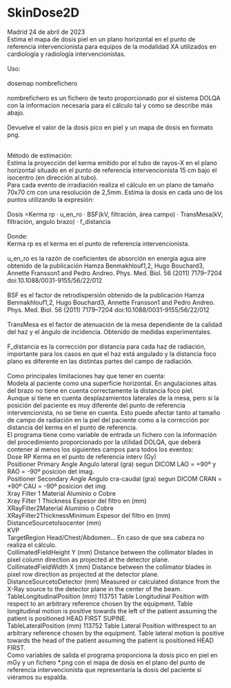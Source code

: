 # SkinDose2D<br>
Madrid 24 de abril de 2023<br>
Estima el mapa de dosis piel en un plano horizontal en el punto de referencia intervencionista para equipos de la modalidad XA utilizados en cardiología y radiología intervencionistas.<br>
<br>
Uso:<br>
<br>
dosemap nombrefichero<br>
<br>
nombrefichero es un fichero de texto proporcionado por el sistema DOLQA con la informacion necesaria para el cálculo tal y como se describe más abajo.<br>
<br>
Devuelve el valor de la dosis pico en piel y un mapa de dosis en formato png.<br><br>

Método de estimación:<br>
Estima la proyección del kerma emitido por el tubo de rayos-X en el plano horizontal situado en el punto de referencia intervencionista 15 cm bajo el isocentro (en dirección al tubo).<br>
Para cada evento de irradiación realiza el cálculo en un plano de tamaño 70x70 cm con una resolución de 2,5mm. Estima la dosis en cada uno de los puntos utilizando la expresión:<br><br>
Dosis =Kerma rp · u_en_ro · BSF(kV, filtración, área campo) · TransMesa(kV, filtración, angulo brazo) · f_distancia<br><br>
Donde:<br>
Kerma rp es el kerma en el punto de referencia intervencionista.<br><br>
u_en_ro es la razón de coeficientes de absorción en energía agua aire obtenido de la publicación Hamza Benmakhlouf1,2, Hugo Bouchard3, Annette Fransson1 and Pedro Andreo. Phys. Med. Biol. 56 (2011) 7179–7204 doi:10.1088/0031-9155/56/22/012<br><br>
BSF es el factor de retrodispersión obtenido de la publicación Hamza Benmakhlouf1,2, Hugo Bouchard3, Annette Fransson1 and Pedro Andreo. Phys. Med. Biol. 56 (2011) 7179–7204 doi:10.1088/0031-9155/56/22/012<br><br>
TransMesa es el factor de atenuación de la mesa dependiente de la calidad del haz y el ángulo de incidencia. Obtenido de medidas experimentales.<br><br>
F_distancia es la corrección por distancia para cada haz de radiación, importante para los casos en que el haz está angulado y la distancia foco plano es diferente en las distintas partes del campo de radiación.<br><br>
Como principales limitaciones hay que tener en cuenta:<br>
Modela al paciente como una superficie horizontal. En angulaciones altas del brazo no tiene en cuenta correctamente la distancia foco piel.<br>
Aunque sí tiene en cuenta desplazamientos laterales de la mesa, pero si la posición del paciente es muy diferente del punto de referencia intervencionista, no se tiene en cuenta. Esto puede afectar tanto al tamaño de campo de radiación en la piel del paciente como a la corrección por distancia del kerma en el punto de referencia.<br>
El programa tiene como variable de entrada un fichero con la información del procedimiento proporcionado por la utilidad DOLQA, que deberá contener al menos los siguientes campos para todos los eventos:<br>
Dose RP                            Kerma en el punto de referencia interv (Gy)<br>
Positioner Primary Angle            Angulo lateral (gra) segun DICOM LAO = +90º y RAO = -90º posicion det imag.<br>
Positioner Secondary Angle          Angulo cra-caudal (gra) segun DICOM CRAN = +90º CAU = -90º posicion det img<br>
Xray Filter 1 Material            	   Aluminio o Cobre<br>
Xray Filter 1 Thickness		     Espesor del filtro en  (mm) <br>
XRayFilter2Material		Aluminio o Cobre<br>
XRayFilter2ThicknessMinimum       Espesor del filtro en  (mm)<br>
DistanceSourcetoIsocenter         (mm)<br>
KVP                               <br>
TargetRegion                      Head/Chest/Abdomen... En caso de que sea cabeza no realiza el cálculo.<br>
CollimatedFieldHeight             Y (mm) Distance between the collimator blades in pixel column direction as projected at the detector plane. <br>
CollimatedFieldWidth              X (mm) Distance between the collimator blades in pixel row direction as projected at the detector plane.<br>
DistanceSourcetoDetector          (mm) Measured or calculated distance from the X-Ray source to the detector plane in the center of the beam.<br>
TableLongitudinalPosition         (mm) 113751 Table Longitudinal Position with respect to an arbitrary reference chosen by the equipment. Table longitudinal motion is positive towards  the left of the patient assuming the patient is positioned HEAD FIRST SUPINE.   <br>
TableLateralPosition              (mm) 113752 Table Lateral Position withrespect to an arbitrary reference chosen by the equipment. Table lateral motion is positive towards the head of  the patient assuming the patient is positioned HEAD FIRST.<br>
Como variables de salida el programa proporciona la dosis pico en piel en mGy y un fichero *.png con el mapa de dosis en el plano del punto de referencia intervencionista que representaría la dosis del paciente si viéramos su espalda.<br>

